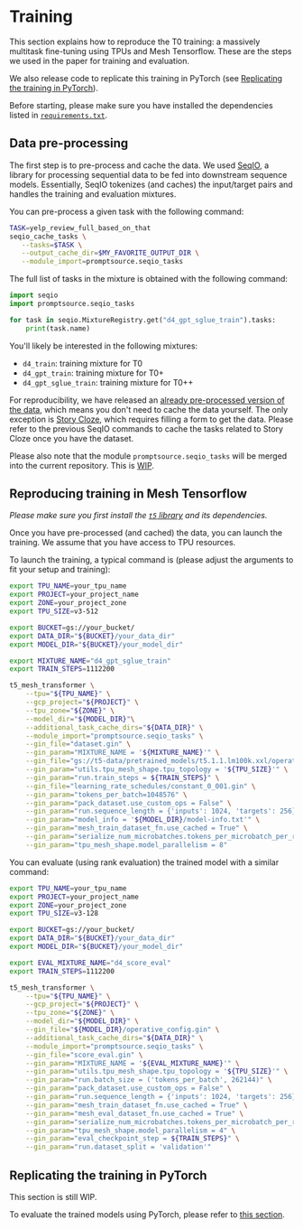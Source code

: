 # Training

This section explains how to reproduce the T0 training: a massively multitask fine-tuning using TPUs and Mesh Tensorflow. These are the steps we used in the paper for training and evaluation.

We also release code to replicate this training in PyTorch (see [Replicating the training in PyTorch](#replicating-the-training-in0-PyTorch)).

Before starting, please make sure you have installed the dependencies listed in [`requirements.txt`](https://github.com/bigscience-workshop/t-zero/blob/master/requirements.txt).

## Data pre-processing

The first step is to pre-process and cache the data. We used [SeqIO](https://github.com/google/seqio), a library for processing sequential data to be fed into downstream sequence models. Essentially, SeqIO tokenizes (and caches) the input/target pairs and handles the training and evaluation mixtures.

You can pre-process a given task with the following command:

```bash
TASK=yelp_review_full_based_on_that
seqio_cache_tasks \
   --tasks=$TASK \
   --output_cache_dir=$MY_FAVORITE_OUTPUT_DIR \
   --module_import=promptsource.seqio_tasks
```

The full list of tasks in the mixture is obtained with the following command:

```python
import seqio
import promptsource.seqio_tasks

for task in seqio.MixtureRegistry.get("d4_gpt_sglue_train").tasks:
    print(task.name)
```

You'll likely be interested in the following mixtures:
- `d4_train`: training mixture for T0
- `d4_gpt_train`: training mixture for T0+
- `d4_gpt_sglue_train`: training mixture for T0++

For reproducibility, we have released an [already pre-processed version of the data](https://huggingface.co/datasets/bigscience/P3), which means you don't need to cache the data yourself. The only exception is [Story Cloze](https://cs.rochester.edu/nlp/rocstories/), which requires filling a form to get the data. Please refer to the previous SeqIO commands to cache the tasks related to Story Cloze once you have the dataset.

Please also note that the module `promptsource.seqio_tasks` will be merged into the current repository. This is [WIP](https://github.com/bigscience-workshop/t-zero/issues/6).

## Reproducing training in Mesh Tensorflow

*Please make sure you first install the [`t5` library](https://github.com/google-research/text-to-text-transfer-transformer) and its dependencies.*

Once you have pre-processed (and cached) the data, you can launch the training. We assume that you have access to TPU resources.

To launch the training, a typical command is (please adjust the arguments to fit your setup and training):
```bash
export TPU_NAME=your_tpu_name
export PROJECT=your_project_name
export ZONE=your_project_zone
export TPU_SIZE=v3-512

export BUCKET=gs://your_bucket/
export DATA_DIR="${BUCKET}/your_data_dir"
export MODEL_DIR="${BUCKET}/your_model_dir"

export MIXTURE_NAME="d4_gpt_sglue_train"
export TRAIN_STEPS=1112200

t5_mesh_transformer \
    --tpu="${TPU_NAME}" \
    --gcp_project="${PROJECT}" \
    --tpu_zone="${ZONE}" \
    --model_dir="${MODEL_DIR}"\
    --additional_task_cache_dirs="${DATA_DIR}" \
    --module_import="promptsource.seqio_tasks" \
    --gin_file="dataset.gin" \
    --gin_param="MIXTURE_NAME = '${MIXTURE_NAME}'" \
    --gin_file="gs://t5-data/pretrained_models/t5.1.1.lm100k.xxl/operative_config.gin" \
    --gin_param="utils.tpu_mesh_shape.tpu_topology = '${TPU_SIZE}'" \
    --gin_param="run.train_steps = ${TRAIN_STEPS}" \
    --gin_file="learning_rate_schedules/constant_0_001.gin" \
    --gin_param="tokens_per_batch=1048576" \
    --gin_param="pack_dataset.use_custom_ops = False" \
    --gin_param="run.sequence_length = {'inputs': 1024, 'targets': 256}" \
    --gin_param="model_info = '${MODEL_DIR}/model-info.txt'" \
    --gin_param="mesh_train_dataset_fn.use_cached = True" \
    --gin_param="serialize_num_microbatches.tokens_per_microbatch_per_replica = 2048" \
    --gin_param="tpu_mesh_shape.model_parallelism = 8"
```

You can evaluate (using rank evaluation) the trained model with a similar command:

```bash
export TPU_NAME=your_tpu_name
export PROJECT=your_project_name
export ZONE=your_project_zone
export TPU_SIZE=v3-128

export BUCKET=gs://your_bucket/
export DATA_DIR="${BUCKET}/your_data_dir"
export MODEL_DIR="${BUCKET}/your_model_dir"

export EVAL_MIXTURE_NAME="d4_score_eval"
export TRAIN_STEPS=1112200

t5_mesh_transformer \
    --tpu="${TPU_NAME}" \
    --gcp_project="${PROJECT}" \
    --tpu_zone="${ZONE}" \
    --model_dir="${MODEL_DIR}" \
    --gin_file="${MODEL_DIR}/operative_config.gin" \
    --additional_task_cache_dirs="${DATA_DIR}" \
    --module_import="promptsource.seqio_tasks" \
    --gin_file="score_eval.gin" \
    --gin_param="MIXTURE_NAME = '${EVAL_MIXTURE_NAME}'" \
    --gin_param="utils.tpu_mesh_shape.tpu_topology = '${TPU_SIZE}'" \
    --gin_param="run.batch_size = ('tokens_per_batch', 262144)" \
    --gin_param="pack_dataset.use_custom_ops = False" \
    --gin_param="run.sequence_length = {'inputs': 1024, 'targets': 256}" \ --gin_param="model_info = '${MODEL_DIR}/model-info.txt'" \
    --gin_param="mesh_train_dataset_fn.use_cached = True" \
    --gin_param="mesh_eval_dataset_fn.use_cached = True" \
    --gin_param="serialize_num_microbatches.tokens_per_microbatch_per_replica = 2048" \
    --gin_param="tpu_mesh_shape.model_parallelism = 4" \
    --gin_param="eval_checkpoint_step = ${TRAIN_STEPS}" \
    --gin_param="run.dataset_split = 'validation'"
```

## Replicating the training in PyTorch

This section is still WIP.

To evaluate the trained models using PyTorch, please refer to [this section](https://github.com/bigscience-workshop/t-zero/tree/master/evaluation).
